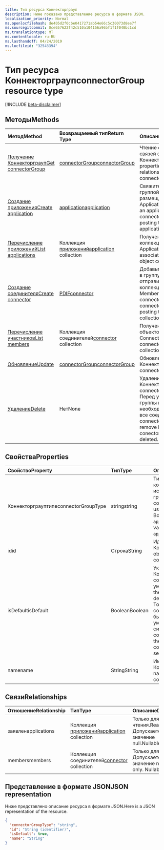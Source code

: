```yaml
---
title: Тип ресурса Коннекторграуп
description: Ниже показано представление ресурса в формате JSON.
localization_priority: Normal
ms.openlocfilehash: de405d2f0cbe0417271ab54e66c5c30073d8ee7f
ms.sourcegitcommit: 0ce657622f42c510a104156a96bf1f1f040bc1cd
ms.translationtype: MT
ms.contentlocale: ru-RU
ms.lasthandoff: 04/24/2019
ms.locfileid: "32543394"
---
```

# <a name="connectorgroup-resource-type"></a><span data-ttu-id="cc61a-103">Тип ресурса Коннекторграуп</span><span class="sxs-lookup"><span data-stu-id="cc61a-103">connectorGroup resource type</span></span>

[!INCLUDE [beta-disclaimer](../../includes/beta-disclaimer.md)]

## <a name="methods"></a><span data-ttu-id="cc61a-104">Методы</span><span class="sxs-lookup"><span data-stu-id="cc61a-104">Methods</span></span>

| <span data-ttu-id="cc61a-105">Метод</span><span class="sxs-lookup"><span data-stu-id="cc61a-105">Method</span></span>           | <span data-ttu-id="cc61a-106">Возвращаемый тип</span><span class="sxs-lookup"><span data-stu-id="cc61a-106">Return Type</span></span>    |<span data-ttu-id="cc61a-107">Описание</span><span class="sxs-lookup"><span data-stu-id="cc61a-107">Description</span></span>|
|:---------------|:--------|:----------|
|[<span data-ttu-id="cc61a-108">Получение Коннекторграуп</span><span class="sxs-lookup"><span data-stu-id="cc61a-108">Get connectorGroup</span></span>](../api/connectorgroup-get.md) | [<span data-ttu-id="cc61a-109">connectorGroup</span><span class="sxs-lookup"><span data-stu-id="cc61a-109">connectorGroup</span></span>](connectorgroup.md) |<span data-ttu-id="cc61a-110">Чтение свойств и связей объекта Коннекторграуп.</span><span class="sxs-lookup"><span data-stu-id="cc61a-110">Read properties and relationships of connectorGroup object.</span></span>|
|[<span data-ttu-id="cc61a-111">Создание приложения</span><span class="sxs-lookup"><span data-stu-id="cc61a-111">Create application</span></span>](../api/connectorgroup-post-applications.md) |[<span data-ttu-id="cc61a-112">application</span><span class="sxs-lookup"><span data-stu-id="cc61a-112">application</span></span>](application.md)| <span data-ttu-id="cc61a-113">Свяжите приложение с группой соединителей, размещая в коллекции Applications.</span><span class="sxs-lookup"><span data-stu-id="cc61a-113">Associate an application with the connector group by posting to the applications collection.</span></span>|
|[<span data-ttu-id="cc61a-114">Перечисление приложений</span><span class="sxs-lookup"><span data-stu-id="cc61a-114">List applications</span></span>](../api/connectorgroup-list-applications.md) |<span data-ttu-id="cc61a-115">Коллекция [приложений](application.md)</span><span class="sxs-lookup"><span data-stu-id="cc61a-115">[application](application.md) collection</span></span>| <span data-ttu-id="cc61a-116">Получение связанной коллекции объектов Application.</span><span class="sxs-lookup"><span data-stu-id="cc61a-116">Get the associated application object collection.</span></span>|
|[<span data-ttu-id="cc61a-117">Создание соединителя</span><span class="sxs-lookup"><span data-stu-id="cc61a-117">Create connector</span></span>](../api/connectorgroup-post-members.md) |[<span data-ttu-id="cc61a-118">PDIF</span><span class="sxs-lookup"><span data-stu-id="cc61a-118">connector</span></span>](connector.md)| <span data-ttu-id="cc61a-119">Добавьте соединитель в группу соединителей, отправив его в коллекцию Members.</span><span class="sxs-lookup"><span data-stu-id="cc61a-119">Add a connector to the connector Group by posting to the members collection.</span></span>|
|[<span data-ttu-id="cc61a-120">Перечисление участников</span><span class="sxs-lookup"><span data-stu-id="cc61a-120">List members</span></span>](../api/connectorgroup-list-members.md) |<span data-ttu-id="cc61a-121">[](connector.md) Коллекция соединителей</span><span class="sxs-lookup"><span data-stu-id="cc61a-121">[connector](connector.md) collection</span></span>| <span data-ttu-id="cc61a-122">Получение коллекции объектов Connector.</span><span class="sxs-lookup"><span data-stu-id="cc61a-122">Get a connector object collection.</span></span>|
|[<span data-ttu-id="cc61a-123">Обновление</span><span class="sxs-lookup"><span data-stu-id="cc61a-123">Update</span></span>](../api/connectorgroup-update.md) | [<span data-ttu-id="cc61a-124">connectorGroup</span><span class="sxs-lookup"><span data-stu-id="cc61a-124">connectorGroup</span></span>](connectorgroup.md)    |<span data-ttu-id="cc61a-125">Обновление объекта Коннекторграуп.</span><span class="sxs-lookup"><span data-stu-id="cc61a-125">Update connectorGroup object.</span></span> |
|[<span data-ttu-id="cc61a-126">Удаление</span><span class="sxs-lookup"><span data-stu-id="cc61a-126">Delete</span></span>](../api/connectorgroup-delete.md) | <span data-ttu-id="cc61a-127">Нет</span><span class="sxs-lookup"><span data-stu-id="cc61a-127">None</span></span> |<span data-ttu-id="cc61a-128">Удаление объекта Коннекторграуп.</span><span class="sxs-lookup"><span data-stu-id="cc61a-128">Delete connectorGroup object.</span></span> <span data-ttu-id="cc61a-129">Перед удалением группы конектор необходимо удалить все соединители.</span><span class="sxs-lookup"><span data-stu-id="cc61a-129">All connectors must be remove before a conector group can be deleted.</span></span> |

## <a name="properties"></a><span data-ttu-id="cc61a-130">Свойства</span><span class="sxs-lookup"><span data-stu-id="cc61a-130">Properties</span></span>
| <span data-ttu-id="cc61a-131">Свойство</span><span class="sxs-lookup"><span data-stu-id="cc61a-131">Property</span></span>     | <span data-ttu-id="cc61a-132">Тип</span><span class="sxs-lookup"><span data-stu-id="cc61a-132">Type</span></span>   |<span data-ttu-id="cc61a-133">Описание</span><span class="sxs-lookup"><span data-stu-id="cc61a-133">Description</span></span>|
|:---------------|:--------|:----------|
|<span data-ttu-id="cc61a-134">Коннекторграуптипе</span><span class="sxs-lookup"><span data-stu-id="cc61a-134">connectorGroupType</span></span>|<span data-ttu-id="cc61a-135">string</span><span class="sxs-lookup"><span data-stu-id="cc61a-135">string</span></span>| <span data-ttu-id="cc61a-136">Тип соединителей, которые будут использоваться для группы.</span><span class="sxs-lookup"><span data-stu-id="cc61a-136">The type of connectors that will be used with the group.</span></span> <span data-ttu-id="cc61a-137">Возможные значения: `applicationProxy`.</span><span class="sxs-lookup"><span data-stu-id="cc61a-137">Possible values are: `applicationProxy`.</span></span>|
|<span data-ttu-id="cc61a-138">id</span><span class="sxs-lookup"><span data-stu-id="cc61a-138">id</span></span>|<span data-ttu-id="cc61a-139">Строка</span><span class="sxs-lookup"><span data-stu-id="cc61a-139">String</span></span>| <span data-ttu-id="cc61a-140">Идентификатор объекта Коннекторграуп</span><span class="sxs-lookup"><span data-stu-id="cc61a-140">The object id of the connectorGroup</span></span>|
|<span data-ttu-id="cc61a-141">isDefault</span><span class="sxs-lookup"><span data-stu-id="cc61a-141">isDefault</span></span>|<span data-ttu-id="cc61a-142">Boolean</span><span class="sxs-lookup"><span data-stu-id="cc61a-142">Boolean</span></span>| <span data-ttu-id="cc61a-143">Указывает, является ли Коннекторграуп группой соединителей по умолчанию.</span><span class="sxs-lookup"><span data-stu-id="cc61a-143">Indicates if the connectorGroup is the default connector group.</span></span> <span data-ttu-id="cc61a-144">Только одна группа соединителей может быть Коннекторграуп по умолчанию и задается системой.</span><span class="sxs-lookup"><span data-stu-id="cc61a-144">Only a single connector Group can be the default connectorGroup and is set by the system.</span></span>|
|<span data-ttu-id="cc61a-145">name</span><span class="sxs-lookup"><span data-stu-id="cc61a-145">name</span></span>|<span data-ttu-id="cc61a-146">String</span><span class="sxs-lookup"><span data-stu-id="cc61a-146">String</span></span>| <span data-ttu-id="cc61a-147">Имя, связанное с Коннекторграуп.</span><span class="sxs-lookup"><span data-stu-id="cc61a-147">The name associated with the connectorGroup.</span></span>|

## <a name="relationships"></a><span data-ttu-id="cc61a-148">Связи</span><span class="sxs-lookup"><span data-stu-id="cc61a-148">Relationships</span></span>
| <span data-ttu-id="cc61a-149">Отношение</span><span class="sxs-lookup"><span data-stu-id="cc61a-149">Relationship</span></span> | <span data-ttu-id="cc61a-150">Тип</span><span class="sxs-lookup"><span data-stu-id="cc61a-150">Type</span></span>   |<span data-ttu-id="cc61a-151">Описание</span><span class="sxs-lookup"><span data-stu-id="cc61a-151">Description</span></span>|
|:---------------|:--------|:----------|
|<span data-ttu-id="cc61a-152">заявлен</span><span class="sxs-lookup"><span data-stu-id="cc61a-152">applications</span></span>|<span data-ttu-id="cc61a-153">Коллекция [приложений](application.md)</span><span class="sxs-lookup"><span data-stu-id="cc61a-153">[application](application.md) collection</span></span>| <span data-ttu-id="cc61a-154">Только для чтения.</span><span class="sxs-lookup"><span data-stu-id="cc61a-154">Read-only.</span></span> <span data-ttu-id="cc61a-155">Допускается значение null.</span><span class="sxs-lookup"><span data-stu-id="cc61a-155">Nullable.</span></span>|
|<span data-ttu-id="cc61a-156">members</span><span class="sxs-lookup"><span data-stu-id="cc61a-156">members</span></span>|<span data-ttu-id="cc61a-157">[](connector.md) Коллекция соединителей</span><span class="sxs-lookup"><span data-stu-id="cc61a-157">[connector](connector.md) collection</span></span>| <span data-ttu-id="cc61a-p105">Только для чтения. Допускается значение null.</span><span class="sxs-lookup"><span data-stu-id="cc61a-p105">Read-only. Nullable.</span></span>|

## <a name="json-representation"></a><span data-ttu-id="cc61a-160">Представление в формате JSON</span><span class="sxs-lookup"><span data-stu-id="cc61a-160">JSON representation</span></span>

<span data-ttu-id="cc61a-161">Ниже представлено описание ресурса в формате JSON.</span><span class="sxs-lookup"><span data-stu-id="cc61a-161">Here is a JSON representation of the resource.</span></span>

<!-- {
  "blockType": "resource",
  "optionalProperties": [

  ],
  "@odata.type": "microsoft.graph.connectorGroup"
}-->

```json
{
  "connectorGroupType": "string",
  "id": "String (identifier)",
  "isDefault": true,
  "name": "String"
}

```

<!-- uuid: 8fcb5dbc-d5aa-4681-8e31-b001d5168d79
2015-10-25 14:57:30 UTC -->
<!--
{
  "type": "#page.annotation",
  "description": "connectorGroup resource",
  "keywords": "",
  "section": "documentation",
  "tocPath": "",
  "suppressions": [
    "Error: /api-reference/beta/resources/connectorgroup.md:\r\n      Exception processing links.\r\n    System.ArgumentException: Link Definition was null. Link text: !INCLUDE [beta-disclaimer](../../includes/beta-disclaimer.md)\r\n      at ApiDoctor.Validation.DocFile.get_LinkDestinations()\r\n      at ApiDoctor.Validation.DocSet.ValidateLinks(Boolean includeWarnings, String[] relativePathForFiles, IssueLogger issues, Boolean requireFilenameCaseMatch, Boolean printOrphanedFiles)"
  ]
}
-->
